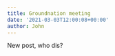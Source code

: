 ```yaml
---
title: Groundnation meeting
date: '2021-03-03T12:00:08+00:00'
author: John
---
```

New post, who dis?
